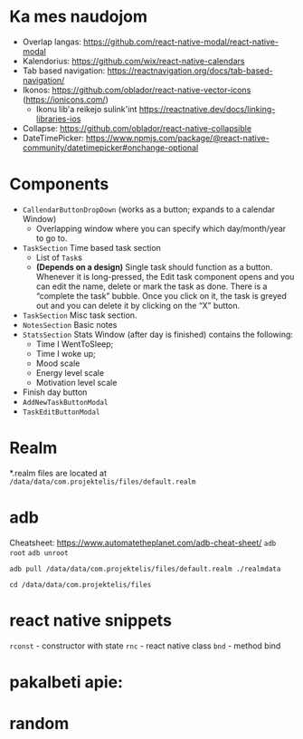 # Ka mes naudojom

* Overlap langas: https://github.com/react-native-modal/react-native-modal
* Kalendorius: https://github.com/wix/react-native-calendars
* Tab based navigation: https://reactnavigation.org/docs/tab-based-navigation/
* Ikonos: https://github.com/oblador/react-native-vector-icons (https://ionicons.com/)
  * Ikonu lib'a reikejo sulink'int https://reactnative.dev/docs/linking-libraries-ios
* Collapse: https://github.com/oblador/react-native-collapsible
* DateTimePicker: https://www.npmjs.com/package/@react-native-community/datetimepicker#onchange-optional

# Components

* `CallendarButtonDropDown` (works as a button; expands to a calendar Window)
  * Overlapping window where you can specify which day/month/year to go to.
* `TaskSection` Time based task section
  * List of `Task`s
  * **(Depends on a design)** Single task should function as a button. Whenever it is long-pressed, the Edit task component opens and you can edit the name, delete or mark the task as done. There is a “complete the task” bubble. Once you click on it, the task is greyed out and you can delete it by clicking on the “X” button.
* `TaskSection` Misc task section.
* `NotesSection` Basic notes
* `StatsSection` Stats Window (after day is finished) contains the following: 
  * Time I WentToSleep;
  * Time I woke up;
  * Mood scale
  * Energy level scale
  * Motivation level scale
* Finish day button
* `AddNewTaskButtonModal`
* `TaskEditButtonModal`


# Realm

*.realm files are located at
`/data/data/com.projektelis/files/default.realm`

# adb

Cheatsheet: https://www.automatetheplanet.com/adb-cheat-sheet/
`adb root` `adb unroot`

`adb pull /data/data/com.projektelis/files/default.realm ./realmdata`

`cd /data/data/com.projektelis/files`

# react native snippets

`rconst` - constructor with state
`rnc` - react native class
`bnd` - method bind

# pakalbeti apie:

# random

